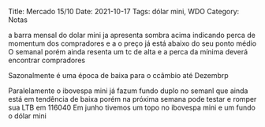 Title: Mercado 15/10
Date: 2021-10-17
Tags: dólar mini, WDO
Category: Notas




a barra mensal do dolar mini ja apresenta sombra acima indicando perca de momentum dos compradores e a o preço já está abaixo do seu ponto médio
O semanal porém ainda resenta um tc de alta e a perca da mínima deverá encontrar compradores

Sazonalmente é uma época de baixa para o ccâmbio até Dezembrp

Paralelamente o ibovespa mini já fazum fundo duplo no semanl que ainda está em tendência de baixa porém na próxima semana pode testar e romper sua LTB em 116040
Em junho tivemos um topo no ibovespa mini e um fundo o dólar mini
